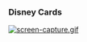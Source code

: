 ### Disney Cards

[![screen-capture.gif](https://i.postimg.cc/FRcJfm4H/screen-capture.gif)](https://postimg.cc/qhJ7YPqP)
